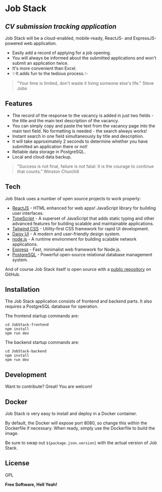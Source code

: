 # Job Stack
## _CV submission tracking application_

Job Stack will be a cloud-enabled, mobile-ready,
ReactJS- and ExpressJS-powered web application.
- Easily add a record of applying for a job opening.
- You will always be informed about the submitted applications and won't submit an application twice.
- It's more convenient than Excel.
- ✨It adds fun to the tedious process.✨

>"Your time is limited, don't waste it living someone else's life." 
> Steve Jobs

## Features

- The record of the response to the vacancy is added in just two fields - the title and the main text description of the vacancy.
- You can simply copy and paste the text from the vacancy page into the main text field. No formatting is needed - the search always works!
- Instant search in one field simultaneously by title and description.
- It will take approximately 2 seconds to determine whether you have submitted an application there or not!
- Reliable data storage in PostgreSQL.
- Local and cloud data backup.

>"Success is not final, failure is not fatal: It is the courage to continue that counts."
>Winston Churchill

## Tech

Job Stack uses a number of open source projects to work properly:

- [ReactJS](https://react.dev/) - HTML enhanced for web apps! JavaScript library for building user interfaces.
- [TypeScript](https://www.typescriptlang.org/) - A superset of JavaScript that adds static typing and other advanced features for building scalable and maintainable applications.
- [Tailwind CSS](https://tailwindcss.com/) - Utility-first CSS framework for rapid UI development.
- [Daisy UI](https://daisyui.com/) - A modern and user-friendly design system.
- [node.js](https://nodejs.org/) - A runtime environment for building scalable network applications.
- [Express](https://expressjs.com/) - Fast, minimalist web framework for Node.js.
- [PostgreSQL](https://www.postgresql.org/) - Powerful open-source relational database management system.


And of course Job Stack itself is open source with a [public repository](https://github.com/Rizz071)
 on GitHub.

## Installation

The Job Stack application consists of frontend and backend parts. It also requires a PostgreSQL database for operation.

The frontend startup commands are:
```
cd JobStack-frontend
npm install
npm run dev
```

The backend startup commands are:
```
cd JobStack-backend
npm install
npm run dev
```

## Development

Want to contribute? Great!
You are welcom!


## Docker

Job Stack is very easy to install and deploy in a Docker container.

By default, the Docker will expose port 8080, so change this within the
Dockerfile if necessary. When ready, simply use the Dockerfile to
build the image.

Be sure to swap out `${package.json.version}` with the actual
version of Job Stack.

## License

GPL

**Free Software, Hell Yeah!**
